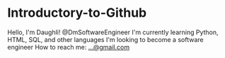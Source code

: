 # Introductory-to-Github
Hello, I'm Daughli! @DmSoftwareEngineer
I'm currently learning Python, HTML, SQL, and other languages
I'm looking to become a software engineer
How to reach me: ...@gmail.com
